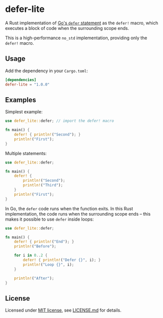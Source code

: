 # defer-lite

A Rust implementation of [Go's `defer` statement](https://tour.golang.org/flowcontrol/12) as the `defer!` macro, which executes a block of code when the surrounding scope ends.

This is a high-performance `no_std` implementation, providing only the `defer!` macro.

## Usage

Add the dependency in your `Cargo.toml`:

```toml
[dependencies]
defer-lite = "1.0.0"
```

## Examples

Simplest example:

```rust
use defer_lite::defer; // import the defer! macro

fn main() {
    defer! { println!("Second"); }
    println!("First");
}
```

Multiple statements:

```rust
use defer_lite::defer;

fn main() {
    defer! {
        println!("Second");
        println!("Third");
    }
    println!("First");
}
```

In Go, the `defer` code runs when the function exits. In this Rust implementation, the code runs when the surrounding scope ends – this makes it possible to use `defer` inside loops:

```rust
use defer_lite::defer;

fn main() {
    defer! { println!("End"); }
    println!("Before");

    for i in 0..2 {
        defer! { println!("Defer {}", i); }
        println!("Loop {}", i);
    }

    println!("After");
}
```

## License

Licensed under [MIT license](https://opensource.org/licenses/MIT), see [LICENSE.md](LICENSE.md) for details.

